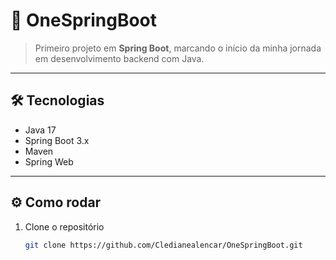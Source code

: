 # 🚀 OneSpringBoot

> Primeiro projeto em **Spring Boot**, marcando o início da minha jornada em desenvolvimento backend com Java.

---

## 🛠 Tecnologias

- Java 17
- Spring Boot 3.x
- Maven
- Spring Web

---

## ⚙ Como rodar

1. Clone o repositório
   ```bash
   git clone https://github.com/Cledianealencar/OneSpringBoot.git
